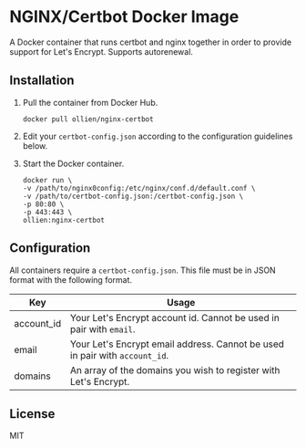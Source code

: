# NGINX/Certbot Docker Image

A Docker container that runs certbot and nginx together in order to provide support for Let's Encrypt. Supports autorenewal.

## Installation
1. Pull the container from Docker Hub.

	`docker pull ollien/nginx-certbot`

2. Edit your `certbot-config.json` according to the configuration guidelines below.

3. Start the Docker container.

	````
	docker run \
	-v /path/to/nginx0config:/etc/nginx/conf.d/default.conf \
	-v /path/to/certbot-config.json:/certbot-config.json \
	-p 80:80 \
	-p 443:443 \
	ollien:nginx-certbot
	````


## Configuration
All containers require a `certbot-config.json`. This file must be in JSON format with the following format.

| Key        | Usage                                                                       |
|------------|-----------------------------------------------------------------------------|
| account_id | Your Let's Encrypt account id. Cannot be used in pair with `email`.         |
| email      | Your Let's Encrypt email address. Cannot be used in pair with `account_id`. |
| domains    | An array of the domains you wish to register with Let's Encrypt.            |

## License
MIT
